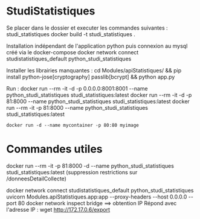 # StudiStatistiques

Se placer dans le dossier et executer les commandes suivantes :
    studi_statistiques
	    docker build -t studi_statistiques .
        

Installation indépendant de l'application python puis connexion au mysql créé via le docker-compose
    docker network connect studistatistiques_default python_studi_statistiques

Installer les librairies manquantes :
    cd Modules/apiStatistiques/ && pip install python-jose[cryptography] passlib[bcrypt] && python app.py

Run :
    docker run --rm -it -d -p 0.0.0.0:8001:8001 --name python_studi_statistiques studi_statistiques:latest
    docker run --rm -it -d -p 81:8000 --name python_studi_statistiques studi_statistiques:latest
    docker run --rm -it -p 81:8000 --name python_studi_statistiques studi_statistiques:latest

    docker run -d --name mycontainer -p 80:80 myimage


# Commandes utiles

docker run --rm -it -p 81:8000 -d --name python_studi_statistiques studi_statistiques:latest
(suppression restrictions sur /donneesDetailCollecte)

docker network connect studistatistiques_default python_studi_statistiques
uvicorn Modules.apiStatistiques.app:app --proxy-headers --host 0.0.0.0 --port 80
docker network inspect bridge
    ==> obtention IP
Répond avec l'adresse IP :  wget http://172.17.0.6/export

